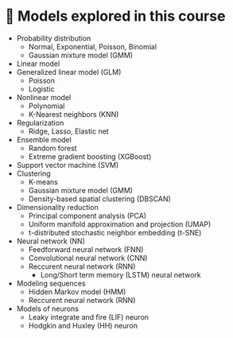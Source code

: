 # 🚧 Models explored in this course
- Probability distribution
  - Normal, Exponential, Poisson, Binomial
  - Gaussian mixture model (GMM)
- Linear model
- Generalized linear model (GLM)
  - Poisson
  - Logistic
- Nonlinear model
  - Polynomial
  - K-Nearest neighbors (KNN)
- Regularization
  - Ridge, Lasso, Elastic net
- Ensemble model
  - Random forest
  - Extreme gradient boosting (XGBoost)
- Support vector machine (SVM)
- Clustering
  - K-means
  - Gaussian mixture model (GMM)
  - Density-based spatial clustering (DBSCAN)
- Dimensionality reduction
  - Principal component analysis (PCA)
  - Uniform manifold approximation and projection (UMAP)
  - t-distributed stochastic neighbor embedding (t-SNE)
- Neural network (NN)
  - Feedforward neural network (FNN)
  - Convolutional neural network (CNN)
  - Reccurent neural network (RNN)
    - Long/Short term memory (LSTM) neural network
- Modeling sequences
  - Hidden Markov model (HMM)
  - Reccurent neural network (RNN)
- Models of neurons
  - Leaky integrate and fire (LIF) neuron
  - Hodgkin and Huxley (HH) neuron
